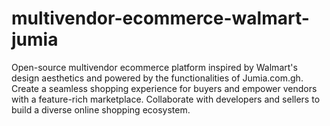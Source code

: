 # multivendor-ecommerce-walmart-jumia
Open-source multivendor ecommerce platform inspired by Walmart's design aesthetics and powered by the functionalities of Jumia.com.gh. Create a seamless shopping experience for buyers and empower vendors with a feature-rich marketplace. Collaborate with developers and sellers to build a diverse online shopping ecosystem.
